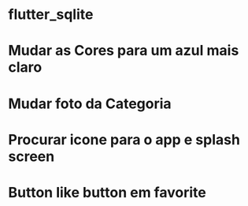 # flutter_sqlite

# Mudar as Cores para um azul mais claro
# Mudar foto da Categoria
# Procurar icone para o app e splash screen
# Button like button em favorite
